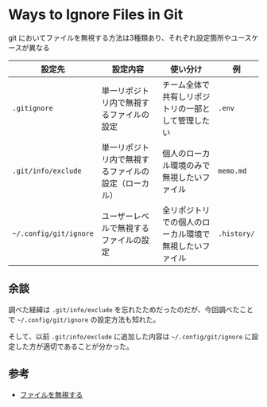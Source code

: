 # Ways to Ignore Files in Git

git においてファイルを無視する方法は3種類あり、それぞれ設定箇所やユースケースが異なる

| 設定先                   | 設定内容                                         | 使い分け                                             | 例          |
|--------------------------|--------------------------------------------------|------------------------------------------------------|-------------|
| `.gitignore`             | 単一リポジトリ内で無視するファイルの設定         | チーム全体で共有しリポジトリの一部として管理したい   | `.env`      |
| `.git/info/exclude`      | 単一リポジトリ内で無視するファイルの設定（ローカル） | 個人のローカル環境のみで無視したいファイル           | `memo.md`   |
| `~/.config/git/ignore`   | ユーザーレベルで無視するファイルの設定           | 全リポジトリでの個人のローカル環境で無視したいファイル | `.history/`  |

## 余談

調べた経緯は `.git/info/exclude` を忘れたためだったのだが、今回調べたことで `~/.config/git/ignore` の設定方法も知れた。

そして、以前 `.git/info/exclude` に追加した内容は `~/.config/git/ignore` に設定した方が適切であることが分かった。

## 参考

- [ファイルを無視する](https://docs.github.com/ja/get-started/git-basics/ignoring-files)
